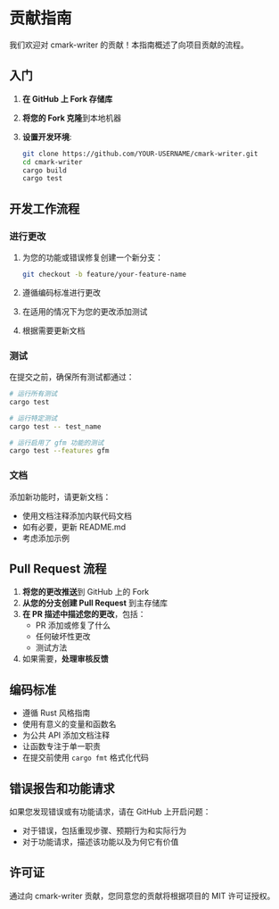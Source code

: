 # 贡献指南

我们欢迎对 cmark-writer 的贡献！本指南概述了向项目贡献的流程。

## 入门

1. **在 GitHub 上 Fork 存储库**
2. **将您的 Fork 克隆**到本地机器
3. **设置开发环境**:

   ```bash
   git clone https://github.com/YOUR-USERNAME/cmark-writer.git
   cd cmark-writer
   cargo build
   cargo test
   ```

## 开发工作流程

### 进行更改

1. 为您的功能或错误修复创建一个新分支：

   ```bash
   git checkout -b feature/your-feature-name
   ```

2. 遵循编码标准进行更改
3. 在适用的情况下为您的更改添加测试
4. 根据需要更新文档

### 测试

在提交之前，确保所有测试都通过：

```bash
# 运行所有测试
cargo test

# 运行特定测试
cargo test -- test_name

# 运行启用了 gfm 功能的测试
cargo test --features gfm
```

### 文档

添加新功能时，请更新文档：

- 使用文档注释添加内联代码文档
- 如有必要，更新 README.md
- 考虑添加示例

## Pull Request 流程

1. **将您的更改推送**到 GitHub 上的 Fork
2. **从您的分支创建 Pull Request** 到主存储库
3. **在 PR 描述中描述您的更改**，包括：
   - PR 添加或修复了什么
   - 任何破坏性更改
   - 测试方法
4. 如果需要，**处理审核反馈**

## 编码标准

- 遵循 Rust 风格指南
- 使用有意义的变量和函数名
- 为公共 API 添加文档注释
- 让函数专注于单一职责
- 在提交前使用 `cargo fmt` 格式化代码

## 错误报告和功能请求

如果您发现错误或有功能请求，请在 GitHub 上开启问题：

- 对于错误，包括重现步骤、预期行为和实际行为
- 对于功能请求，描述该功能以及为何它有价值

## 许可证

通过向 cmark-writer 贡献，您同意您的贡献将根据项目的 MIT 许可证授权。
